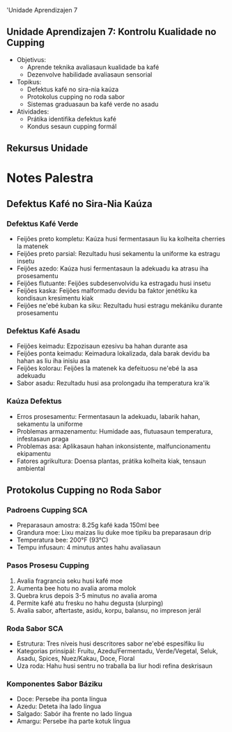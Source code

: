 'Unidade Aprendizajen 7

## Unidade Aprendizajen 7: Kontrolu Kualidade no Cupping
- Objetivus:
  * Aprende teknika avaliasaun kualidade ba kafé
  * Dezenvolve habilidade avaliasaun sensorial
- Topikus:
  * Defektus kafé no sira-nia kaúza
  * Protokolus cupping no roda sabor
  * Sistemas graduasaun ba kafé verde no asadu
- Atividades:
  * Prátika identifika defektus kafé
  * Kondus sesaun cupping formál

## Rekursus Unidade

# Notes Palestra

## Defektus Kafé no Sira-Nia Kaúza

### Defektus Kafé Verde
- Feijões preto kompletu: Kaúza husi fermentasaun liu ka kolheita cherries la matenek
- Feijões preto parsial: Rezultadu husi sekamentu la uniforme ka estragu insetu
- Feijões azedo: Kaúza husi fermentasaun la adekuadu ka atrasu iha prosesamentu
- Feijões flutuante: Feijões subdesenvolvidu ka estragadu husi insetu
- Feijões kaska: Feijões malformadu devidu ba faktor jenétiku ka kondisaun kresimentu kiak
- Feijões ne'ebé kuban ka siku: Rezultadu husi estragu mekániku durante prosesamentu

### Defektus Kafé Asadu
- Feijões keimadu: Ezpozisaun ezesivu ba hahan durante asa
- Feijões ponta keimadu: Keimadura lokalizada, dala barak devidu ba hahan as liu iha inisiu asa
- Feijões kolorau: Feijões la matenek ka defeituosu ne'ebé la asa adekuadu
- Sabor asadu: Rezultadu husi asa prolongadu iha temperatura kra'ik

### Kaúza Defektus
- Erros prosesamentu: Fermentasaun la adekuadu, labarik hahan, sekamentu la uniforme
- Problemas armazenamentu: Humidade aas, flutuasaun temperatura, infestasaun praga
- Problemas asa: Aplikasaun hahan inkonsistente, malfuncionamentu ekipamentu
- Fatores agrikultura: Doensa plantas, prátika kolheita kiak, tensaun ambiental

## Protokolus Cupping no Roda Sabor

### Padroens Cupping SCA
- Preparasaun amostra: 8.25g kafé kada 150ml bee
- Grandura moe: Lixu maizas liu duke moe tipiku ba preparasaun drip
- Temperatura bee: 200°F (93°C)
- Tempu infusaun: 4 minutus antes hahu avaliasaun

### Pasos Prosesu Cupping
1. Avalia fragrancia seku husi kafé moe
2. Aumenta bee hotu no avalia aroma molok
3. Quebra krus depois 3-5 minutus no avalia aroma
4. Permite kafé atu fresku no hahu degusta (slurping)
5. Avalia sabor, aftertaste, asidu, korpu, balansu, no impreson jerál

### Roda Sabor SCA
- Estrutura: Tres níveis husi descritores sabor ne'ebé espesífiku liu
- Kategorias prinsipál: Fruitu, Azedu/Fermentadu, Verde/Vegetal, Seluk, Asadu, Spices, Nuez/Kakau, Doce, Floral
- Uza roda: Hahu husi sentru no traballa ba liur hodi refina deskrisaun

### Komponentes Sabor Báziku
- Doce: Persebe iha ponta língua
- Azedu: Deteta iha lado língua
- Salgado: Sabór iha frente no lado língua
- Amargu: Persebe iha parte kotuk língua